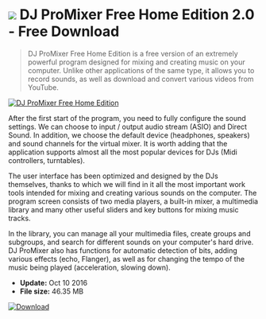 # ![](https://cdn.softexe.net/static/icon/b/dj-promixer-free-home-edition-11331.png) DJ ProMixer Free Home Edition 2.0 - Free Download

> DJ ProMixer Free Home Edition is a free version of an extremely powerful program designed for mixing and creating music on your computer. Unlike other applications of the same type, it allows you to record sounds, as well as download and convert various videos from YouTube.

[![DJ ProMixer Free Home Edition](https://gallery.dpcdn.pl/imgc/Tools/8801/g_-_420x350_1.5_-_x20120525100531_00.jpg)](https://softexe.net/win/multimedia/audio-sound/dj-promixer-free-home-edition:ppccp.html)

After the first start of the program, you need to fully configure the sound settings. We can choose to input / output audio stream (ASIO) and Direct Sound. In addition, we choose the default device (headphones, speakers) and sound channels for the virtual mixer. It is worth adding that the application supports almost all the most popular devices for DJs (Midi controllers, turntables).
 
  
 The user interface has been optimized and designed by the DJs themselves, thanks to which we will find in it all the most important work tools intended for mixing and creating various sounds on the computer. The program screen consists of two media players, a built-in mixer, a multimedia library and many other useful sliders and key buttons for mixing music tracks. 
  
  
 In the library, you can manage all your multimedia files, create groups and subgroups, and search for different sounds on your computer's hard drive. DJ ProMixer also has functions for automatic detection of bits, adding various effects (echo, Flanger), as well as for changing the tempo of the music being played (acceleration, slowing down).


- **Update:** Oct 10 2016
- **File size:** 46.35 MB

[![Download](https://cdn.softexe.net/static/img/download.png)](https://softexe.net/win/multimedia/audio-sound/dj-promixer-free-home-edition:ppccp.html)

